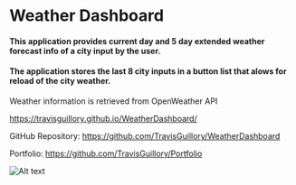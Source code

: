 Weather Dashboard
==================

#### This application provides current day and  5 day extended weather forecast info of a city input by the user.
#### The application stores the last 8 city inputs in a button list that alows for reload of the city weather. 

Weather information is retrieved from OpenWeather API 

https://travisguillory.github.io/WeatherDashboard/

GitHub Repository: https://github.com/TravisGuillory/WeatherDashboard

Portfolio: https://github.com/TravisGuillory/Portfolio

![Alt text](https://raw.github.com/TravisGuillory/WeatherDashboard/master/img/screenshot.png?raw=true)




